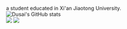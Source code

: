 a student educated in Xi'an Jiaotong University.  
![Dusai's GitHub stats](https://github-readme-stats.vercel.app/api?username=WangYbd02&show_icons=true)  
![](https://img.shields.io/badge/python-3.9-orange)
![](https://img.shields.io/badge/cpp-17-red)
<!--
**WangYbd02/WangYbd02** is a ✨ _special_ ✨ repository because its `README.md` (this file) appears on your GitHub profile.

Here are some ideas to get you started:

- 🔭 I’m currently working on ...
- 🌱 I’m currently learning ...
- 👯 I’m looking to collaborate on ...
- 🤔 I’m looking for help with ...
- 💬 Ask me about ...
- 📫 How to reach me: ...
- 😄 Pronouns: ...
- ⚡ Fun fact: ...
-->
